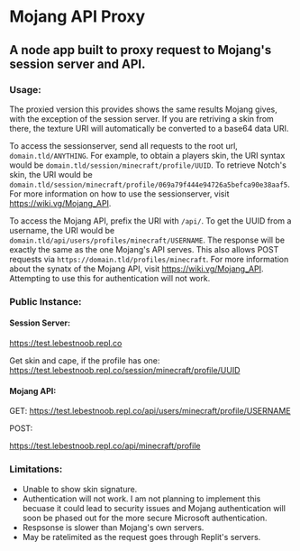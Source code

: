 # Mojang API Proxy
## A node app built to proxy request to Mojang's session server and API.

### Usage:

The proxied version this provides shows the same results Mojang gives, with the exception of the session server. If you are retriving a skin from there, the texture URI will automatically be converted to a base64 data URI.

To access the sessionserver, send all requests to the root url, `domain.tld/ANYTHING`. For example, to obtain a players skin, the URI syntax would be  `domain.tld/session/minecraft/profile/UUID`. To retrieve Notch's skin, the URI would be  `domain.tld/session/minecraft/profile/069a79f444e94726a5befca90e38aaf5`. For more information on how to use the sessionserver, visit https://wiki.vg/Mojang_API.

To access the Mojang API, prefix the URI with `/api/`. To get the UUID from a username, the URI would be `domain.tld/api/users/profiles/minecraft/USERNAME`. The response will be exactly the same as the one Mojang's API serves. This also allows POST requests via `https://domain.tld/profiles/minecraft`. For more information about the synatx of the Mojang API, visit https://wiki.vg/Mojang_API. Attempting to use this for authentication will not work. 

### Public Instance:

#### Session Server:

https://test.lebestnoob.repl.co

Get skin and cape, if the profile has one:
https://test.lebestnoob.repl.co/session/minecraft/profile/UUID

#### Mojang API:

GET: 
https://test.lebestnoob.repl.co/api/users/minecraft/profile/USERNAME

POST: 

https://test.lebestnoob.repl.co/api/minecraft/profile

### Limitations:
* Unable to show skin signature. 
* Authentication will not work. I am not planning to implement this becuase it could lead to security issues and Mojang authentication will soon be phased out for the more secure Microsoft authentication.
* Respsonse is slower than Mojang's own servers.
* May be ratelimited as the request goes through Replit's servers.
